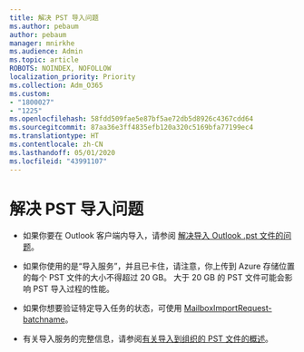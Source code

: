 ```yaml
---
title: 解决 PST 导入问题
ms.author: pebaum
author: pebaum
manager: mnirkhe
ms.audience: Admin
ms.topic: article
ROBOTS: NOINDEX, NOFOLLOW
localization_priority: Priority
ms.collection: Adm_O365
ms.custom:
- "1800027"
- "1225"
ms.openlocfilehash: 58fdd509fae5e87bf5ae72db5d8926c4367cdd64
ms.sourcegitcommit: 87aa36e3ff4835efb120a320c5169bfa77199ec4
ms.translationtype: HT
ms.contentlocale: zh-CN
ms.lasthandoff: 05/01/2020
ms.locfileid: "43991107"
---
```

# <a name="troubleshooting-pst-import-issues"></a>解决 PST 导入问题

- 如果你要在 Outlook 客户端内导入，请参阅 [解决导入 Outlook .pst 文件的问题](https://support.office.com/article/Fix-problems-importing-an-Outlook-pst-file-2d2e50dc-5c36-4ab2-ab50-f1be733b3d6e)。

- 如果你使用的是“导入服务”，并且已卡住，请注意，你上传到 Azure 存储位置的每个 PST 文件的大小不得超过 20 GB。 大于 20 GB 的 PST 文件可能会影响 PST 导入过程的性能。

- 如果你想要验证特定导入任务的状态，可使用 [MailboxImportRequest-batchname](https://docs.microsoft.com/powershell/module/exchange/mailboxes/get-mailboximportrequest)。

- 有关导入服务的完整信息，请参阅[有关导入到组织的 PST 文件的概述](https://docs.microsoft.com/microsoft-365/compliance/importing-pst-files-to-office-365?view=o365-worldwide)。
